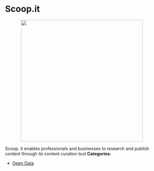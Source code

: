 # Scoop.it

<p align="center">
    <img width="400" src="https://raw.githubusercontent.com/awesome-apis/awesome-apis/apis/scoop-it/logo_256x256.png" />
</p>


Scoop. it enables professionals and businesses to research and publish content through its content curation tool
**Categories**:

- [Open Data](https://github/awesome-apis/awesome-apis#open-data)



